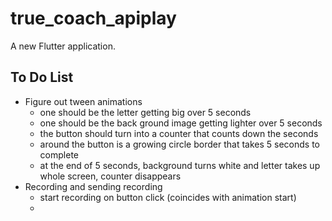 # true_coach_apiplay

A new Flutter application.

## To Do List
- Figure out tween animations
   - one should be the letter getting big over 5 seconds
   - one should be the back ground image getting lighter over 5 seconds
   - the button should turn into a counter that counts down the seconds
   - around the button is a growing circle border that takes 5 seconds to complete
   - at the end of 5 seconds, background turns white and letter takes up whole screen, counter disappears
- Recording and sending recording
  - start recording on button click (coincides with animation start)
  -

